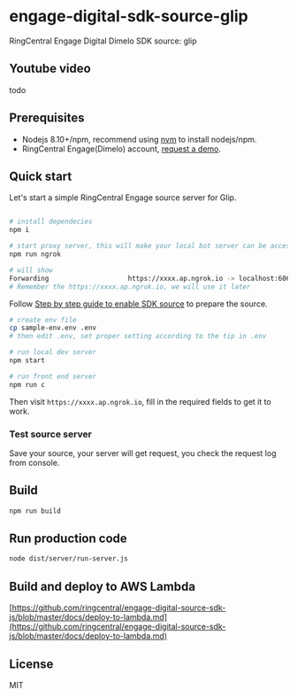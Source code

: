 # engage-digital-sdk-source-glip

RingCentral Engage Digital Dimelo SDK source: glip

## Youtube video

todo

## Prerequisites

- Nodejs 8.10+/npm, recommend using [nvm](https://github.com/creationix/nvm) to install nodejs/npm.
- RingCentral Engage(Dimelo) account, [request a demo](http://site.dimelo.com/en/demo#schedule-demo).

## Quick start

Let's start a simple RingCentral Engage source server for Glip.

```bash

# install dependecies
npm i

# start proxy server, this will make your local bot server can be accessed by RingCentral service
npm run ngrok

# will show
Forwarding                    https://xxxx.ap.ngrok.io -> localhost:6066
# Remember the https://xxxx.ap.ngrok.io, we will use it later
```

Follow [Step by step guide to enable SDK source](https://github.com/ringcentral/engage-digital-source-sdk-js/blob/master/docs/enable-sdk-source.md) to prepare the source.

```bash
# create env file
cp sample-env.env .env
# then edit .env, set proper setting according to the tip in .env

# run local dev server
npm start

# run front end server
npm run c
```

Then visit `https://xxxx.ap.ngrok.io`, fill in the required fields to get it to work.

### Test source server

Save your source, your server will get request, you check the request log from console.

## Build

```bash
npm run build
```

## Run production code

```bash
node dist/server/run-server.js
```

## Build and deploy to AWS Lambda

[https://github.com/ringcentral/engage-digital-source-sdk-js/blob/master/docs/deploy-to-lambda.md](https://github.com/ringcentral/engage-digital-source-sdk-js/blob/master/docs/deploy-to-lambda.md)

## License

MIT
